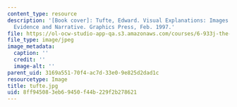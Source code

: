 ```yaml
---
content_type: resource
description: '[Book cover]: Tufte, Edward. Visual Explanations: Images and Quantities,
  Evidence and Narrative. Graphics Press, Feb. 1997.'
file: https://ol-ocw-studio-app-qa.s3.amazonaws.com/courses/6-933j-the-structure-of-engineering-revolutions-fall-2001/8ff945083eb69450f44b229f2b278621_tufte.jpg
file_type: image/jpeg
image_metadata:
  caption: ''
  credit: ''
  image-alt: ''
parent_uid: 3169a551-70f4-ac7d-33e0-9e825d2dad1c
resourcetype: Image
title: tufte.jpg
uid: 8ff94508-3eb6-9450-f44b-229f2b278621
---
```

